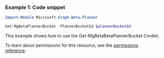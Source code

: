 ### Example 1: Code snippet

```powershellImport-Module Microsoft.Graph.Beta.Planner

Get-MgBetaPlannerBucket -PlannerBucketId $plannerBucketId
```
This example shows how to use the Get-MgBetaBetaPlannerBucket Cmdlet.
To learn about permissions for this resource, see the [permissions reference](/graph/permissions-reference).

